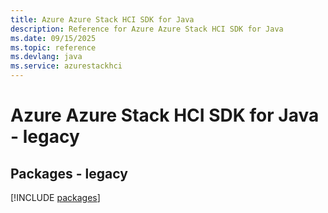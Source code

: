 ```yaml
---
title: Azure Azure Stack HCI SDK for Java
description: Reference for Azure Azure Stack HCI SDK for Java
ms.date: 09/15/2025
ms.topic: reference
ms.devlang: java
ms.service: azurestackhci
---
```

# Azure Azure Stack HCI SDK for Java - legacy
## Packages - legacy
[!INCLUDE [packages](azure-stack-hci-index.md)]